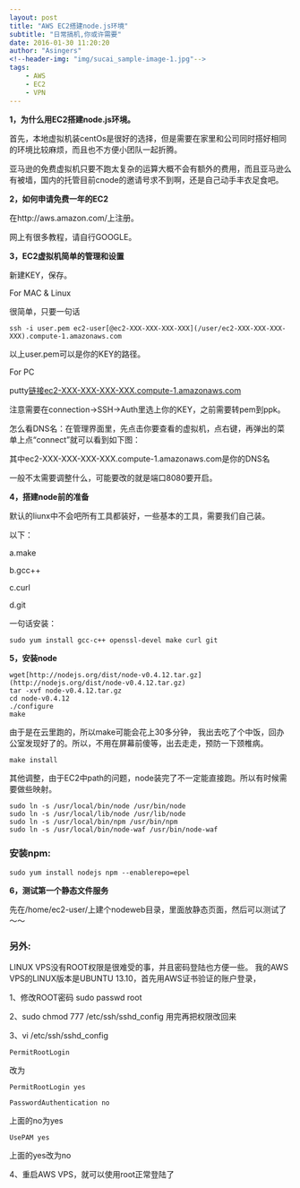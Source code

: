 ```yaml
---
layout: post
title: "AWS EC2搭建node.js环境"
subtitle: "日常搞机,你或许需要"
date: 2016-01-30 11:20:20
author: "Asingers"
<!--header-img: "img/sucai_sample-image-1.jpg"-->
tags:
    - AWS
    - EC2
    - VPN
---
```


**1，为什么用EC2搭建node.js环境。**

首先，本地虚拟机装centOs是很好的选择，但是需要在家里和公司同时搭好相同的环境比较麻烦，而且也不方便小团队一起折腾。


亚马逊的免费虚拟机只要不跑太复杂的运算大概不会有额外的费用，而且亚马逊么有被墙，国内的托管目前cnode的邀请号求不到啊，还是自己动手丰衣足食吧。

**2，如何申请免费一年的EC2**

在http://aws.amazon.com/上注册。


网上有很多教程，请自行GOOGLE。


**3，EC2虚拟机简单的管理和设置**


新建KEY，保存。


For MAC & Linux


很简单，只要一句话




    ssh -i user.pem ec2-user[@ec2-XXX-XXX-XXX-XXX](/user/ec2-XXX-XXX-XXX-XXX).compute-1.amazonaws.com





以上user.pem可以是你的KEY的路径。


For PC


putty[链接ec2-XXX-XXX-XXX-XXX.compute-1.amazonaws.com](http://xn--ec2-XXX-XXX-XXX-XXX-pn82b1534d.compute-1.amazonaws.com)


注意需要在connection->SSH->Auth里选上你的KEY，之前需要转pem到ppk。


怎么看DNS名：在管理界面里，先点击你要查看的虚拟机，点右键，再弹出的菜单上点“connect”就可以看到如下图：


其中ec2-XXX-XXX-XXX-XXX.compute-1.amazonaws.com是你的DNS名


一般不太需要调整什么，可能要改的就是端口8080要开启。


**4，搭建node前的准备**


默认的liunx中不会吧所有工具都装好，一些基本的工具，需要我们自己装。

以下：

a.make

b.gcc++


c.curl


d.git


一句话安装：




    sudo yum install gcc-c++ openssl-devel make curl git




**5，安装node**



    wget[http://nodejs.org/dist/node-v0.4.12.tar.gz](http://nodejs.org/dist/node-v0.4.12.tar.gz)
    tar -xvf node-v0.4.12.tar.gz
    cd node-v0.4.12
    ./configure
    make





由于是在云里跑的，所以make可能会花上30多分钟， 我出去吃了个中饭，回办公室发现好了的。所以，不用在屏幕前傻等，出去走走，预防一下颈椎病。




    make install





其他调整，由于EC2中path的问题，node装完了不一定能直接跑。所以有时候需要做些映射。




    sudo ln -s /usr/local/bin/node /usr/bin/node
    sudo ln -s /usr/local/lib/node /usr/lib/node
    sudo ln -s /usr/local/bin/npm /usr/bin/npm
    sudo ln -s /usr/local/bin/node-waf /usr/bin/node-waf



### 安装npm: 
	sudo yum install nodejs npm --enablerepo=epel
	
**6，测试第一个静态文件服务**


先在/home/ec2-user/上建个nodeweb目录，里面放静态页面，然后可以测试了～～

### 另外:

LINUX VPS没有ROOT权限是很难受的事，并且密码登陆也方便一些。
我的AWS VPS的LINUX版本是UBUNTU 13.10，首先用AWS证书验证的账户登录，


1、修改ROOT密码
sudo passwd root

2、sudo chmod 777 /etc/ssh/sshd_config
用完再把权限改回来


3、vi /etc/ssh/sshd_config

	PermitRootLogin
改为

	PermitRootLogin yes				
		
	PasswordAuthentication no
上面的no为yes


	UsePAM yes
	
上面的yes改为no

4、重启AWS VPS，就可以使用root正常登陆了